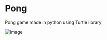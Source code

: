# Pong

Pong game made in python using Turtle library 

![image](https://user-images.githubusercontent.com/77083766/189543447-ad8ae391-72ee-457a-8761-5d82eb377ddc.png)
